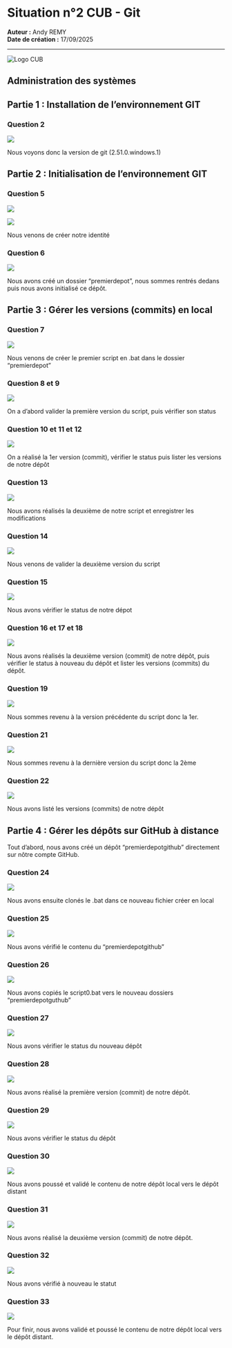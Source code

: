 # Situation n°2 CUB - Git

**Auteur :** Andy REMY  
**Date de création :** 17/09/2025  

---
![Logo CUB](../../media/CUB.png)

## Administration des systèmes

## **Partie 1 : Installation de l’environnement GIT** 

### Question 2

![](../../media/s2-1.png)  

Nous voyons donc la version de git (2.51.0.windows.1)

## **Partie 2 : Initialisation de l’environnement GIT** 

### Question 5 

![](../../media/s2-2.png)  

![](../../media/s2-3.png)  

Nous venons de créer notre identité 

### Question 6 

![](../../media/s2-4(1).png)  

Nous avons créé un dossier “premierdepot”, nous sommes rentrés dedans puis nous avons initialisé ce dépôt.

## **Partie 3 : Gérer les versions (commits) en local** 

### Question 7 

![](../../media/s2-4.png)  

Nous venons de créer le premier script en .bat dans le dossier “premierdepot”  
### Question 8 et 9 

![](../../media/s2-5.png)

On a d’abord valider la première version du script, puis vérifier son status

### Question 10 et 11 et 12 

![](../../media/s2-6.png) 

On a réalisé la 1er version (commit), vérifier le status puis lister les versions de notre dépôt

### Question 13  

![](../../media/s2-7.png) 

Nous avons réalisés la deuxième de notre script et enregistrer les modifications

### Question 14  

![](../../media/s2-8.png)  

Nous venons de valider la deuxième version du script

### Question 15  

![](../../media/s2-9.png) 

Nous avons vérifier le status de notre dépot

### Question 16 et 17 et 18  

![](../../media/s2-10.png) 

Nous avons réalisés la deuxième version (commit) de notre dépôt, puis vérifier le status à nouveau du dépôt et lister les versions (commits) du dépôt.

### Question 19  

![](../../media/s2-11.png)  

Nous sommes revenu à la version précédente du script donc la 1er.

### Question 21 

![](../../media/s2-12.png) 

Nous sommes revenu à la dernière version du script donc la 2ème

### Question 22  

![](../../media/s2-13.png)

Nous avons listé les versions (commits) de notre dépôt  

## Partie 4 : Gérer les dépôts sur GitHub à distance

Tout d’abord, nous avons créé un dépôt “premierdepotgithub”  directement sur nôtre compte GitHub.

### Question 24 

![](../../media/s2-14.png) 

Nous avons ensuite clonés le .bat dans ce nouveau fichier créer en local

### Question 25 

![](../../media/s2-15.png) 

Nous avons vérifié le contenu du “premierdepotgithub”

### Question 26  

![](../../media/s2-16.png) 

Nous avons copiés le script0.bat vers le nouveau dossiers “premierdepotguthub”

### Question 27  

![](../../media/s2-17.png) 

Nous avons vérifier le status du nouveau dépôt  

### Question 28  

![](../../media/s2-18.png)

Nous avons réalisé la première version (commit) de notre dépôt.

### Question 29  

![](../../media/s2-19.png) 

Nous avons vérifier le status du dépôt

### Question 30  

![](../../media/s2-20.png) 

Nous avons poussé et validé le contenu de notre dépôt local vers le dépôt distant

### Question 31  

![](../../media/s2-21.png)

Nous avons réalisé la deuxième version (commit) de notre dépôt.

### Question 32  

![](../../media/s2-22.png) 

Nous avons vérifié à nouveau le statut

### Question 33  

![](../../media/s2-23.png)

Pour finir, nous avons validé et poussé  le contenu de notre dépôt local vers le dépôt distant.
